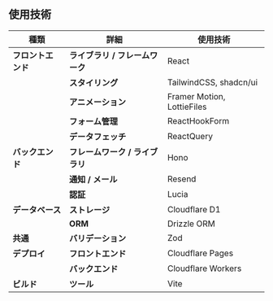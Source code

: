 ## 使用技術

| 種類               | 詳細                            | 使用技術                   |
| ------------------ | ------------------------------- | -------------------------- |
| **フロントエンド** | **ライブラリ / フレームワーク** | React                      |
|                    | **スタイリング**                | TailwindCSS, shadcn/ui     |
|                    | **アニメーション**              | Framer Motion, LottieFiles |
|                    | **フォーム管理**                | ReactHookForm              |
|                    | **データフェッチ**              | ReactQuery                 |
| **バックエンド**   | **フレームワーク / ライブラリ** | Hono                       |
|                    | **通知 / メール**               | Resend                     |
|                    | **認証**                        | Lucia                      |
| **データベース**   | **ストレージ**                  | Cloudflare D1              |
|                    | **ORM**                         | Drizzle ORM                |
| **共通**           | **バリデーション**              | Zod                        |
| **デプロイ**       | **フロントエンド**              | Cloudflare Pages           |
|                    | **バックエンド**                | Cloudflare Workers         |
| **ビルド**         | **ツール**                      | Vite                       |

